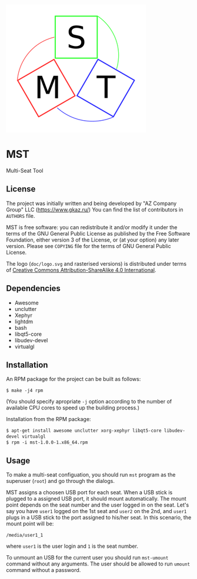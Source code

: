 ![MST Logo](doc/logo.png)

# MST
Multi-Seat Tool

## License
The project was initially written and being developed by "AZ Company
Group" LLC (https://www.gkaz.ru/)  You can find the list of
contributors in `AUTHORS` file.

MST is free software: you can redistribute it and/or modify it under
the terms of the GNU General Public License as published by the Free
Software Foundation, either version 3 of the License, or (at your
option) any later version.  Please see `COPYING` file for the terms of
GNU General Public License.

The logo (`doc/logo.svg` and rasterised versions) is distributed under
terms of [Creative Commons Attribution-ShareAlike 4.0
International](https://creativecommons.org/licenses/by-sa/4.0/).

## Dependencies
* Awesome
* unclutter
* Xephyr
* lightdm
* bash
* libqt5-core
* libudev-devel
* virtualgl

## Installation

An RPM package for the project can be built as follows:
```
$ make -j4 rpm
```
(You should specify apropriate `-j` option according to the number 
of available CPU cores to speed up the building process.)

Installation from the RPM package:

```
$ apt-get install awesome unclutter xorg-xephyr libqt5-core libudev-devel virtualgl
$ rpm -i mst-1.0.0-1.x86_64.rpm
```

## Usage

To make a multi-seat configuation, you should run `mst` program as the
superuser (`root`) and go through the dialogs.

MST assigns a choosen USB port for each seat.  When a USB stick is
plugged to a assigned USB port, it should mount automatically.  The
mount point depends on the seat number and the user logged in on the
seat.  Let's say you have `user1` logged on the 1st seat and `user2`
on the 2nd, and `user1` plugs in a USB stick to the port assigned to
his/her seat.  In this scenario, the mount point will be:

```
/media/user1_1
```

where `user1` is the user login and `1` is the seat number.

To unmount an USB for the current user you should run `mst-umount`
command without any arguments.  The user should be allowed to run
`umount` command without a password.
